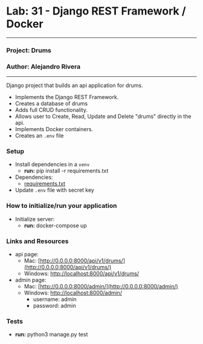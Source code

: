 # Lab: 31 - Django REST Framework / Docker

---

### Project: Drums
### Author: Alejandro Rivera

---

Django project that builds an api application for drums.
 
  * Implements the Django REST Framework.
  * Creates a database of drums 
  * Adds full CRUD functionality.
  * Allows user to Create, Read, Update and Delete "drums" directly in the api.
  * Implements Docker containers.
  * Creates an `.env` file 

### Setup

* Install dependencies in a `venv`
  * **run:** pip install -r requirements.txt
* Dependencies: 
  * [requirements.txt](requirements.txt)
* Update `.env` file with secret key 

### How to initialize/run your application

* Initialize server:
  * **run:** docker-compose up

### Links and Resources

* api page: 
  * Mac: [http://0.0.0.0:8000/api/v1/drums/](http://0.0.0.0:8000/api/v1/drums/)
  * Windows: [http://localhost:8000/api/v1/drums/](http://localhost:8000/api/v1/drums/) 
* admin page: 
  * Mac: [http://0.0.0.0:8000/admin/](http://0.0.0.0:8000/admin/)
  * Windows: [http://localhost:8000/admin/](http://localhost:8000/admin/)
    * username: admin
    * password: admin

### Tests

* **run:** python3 manage.py test